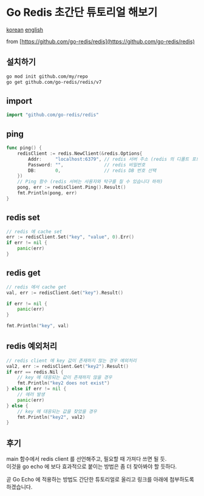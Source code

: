 # Go Redis 초간단 튜토리얼 해보기
[korean]()  [english]()


from [https://github.com/go-redis/redis](https://github.com/go-redis/redis)

## 설치하기

```bash
go mod init github.com/my/repo
go get github.com/go-redis/redis/v7
```

## import

```go
import "github.com/go-redis/redis"
```

## ping

```go
func ping() {
	redisClient := redis.NewClient(&redis.Options{
		Addr:     "localhost:6379", // redis 서버 주소 (redis 의 디폴트 포트 6379 로컬호스트)
		Password: "",               // redis 비밀번호
		DB:       0,                // redis DB 번호 선택
	})
	// Ping 함수 (redis 서버는 사용자와 탁구를 칠 수 있습니다 하하)
	pong, err := redisClient.Ping().Result()
	fmt.Println(pong, err)
}
```

## redis set

```go
// redis 에 cache set
err := redisClient.Set("key", "value", 0).Err()
if err != nil {
	panic(err)
}
```

## redis get

```go
// redis 에서 cache get
val, err := redisClient.Get("key").Result()

if err != nil {
	panic(err)
}

fmt.Println("key", val)
```

## redis 예외처리

```go
// redis client 에 key 값이 존재하지 않는 경우 예외처리
val2, err := redisClient.Get("key2").Result()
if err == redis.Nil {
	// key 에 대응되는 값이 존재하지 않을 경우
	fmt.Println("key2 does not exist")
} else if err != nil {
	// 에러 발생
	panic(err)
} else {
	// key 에 대응되는 값을 찾았을 경우
	fmt.Println("key2", val2)
}
```

## 후기

main 함수에서 redis client 를 선언해주고, 필요할 때 가져다 쓰면 될 듯.  
이것을 go echo 에 보다 효과적으로 붙이는 방법은 좀 더 찾아봐야 할 듯하다.

곧 Go Echo 에 적용하는 방법도 간단한 튜토리얼로 올리고 링크를 아래에 첨부하도록 하겠습니다.

